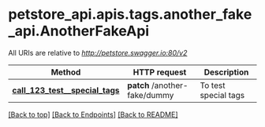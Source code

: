 <a name="top"></a>
# petstore_api.apis.tags.another_fake_api.AnotherFakeApi

All URIs are relative to *http://petstore.swagger.io:80/v2*

Method | HTTP request | Description
------------- | ------------- | -------------
[**call_123_test__special_tags**](another_fake_api/call_123_test__special_tags.md) | **patch** /another-fake/dummy | To test special tags

[[Back to top]](#top) [[Back to Endpoints]](../../../README.md#Endpoints) [[Back to README]](../../../README.md)
